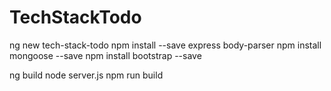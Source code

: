 # TechStackTodo
ng new tech-stack-todo
npm install --save express body-parser
npm install mongoose --save
npm install bootstrap --save


ng build
node server.js
npm run build
